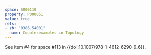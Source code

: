 ```yaml
---
space: S000110
property: P000051
value: true
refs:
- zb: "0386.54001"
  name: Counterexamples in Topology
---
```


See item #4 for space #113 in {{doi:10.1007/978-1-4612-6290-9_6}}.
